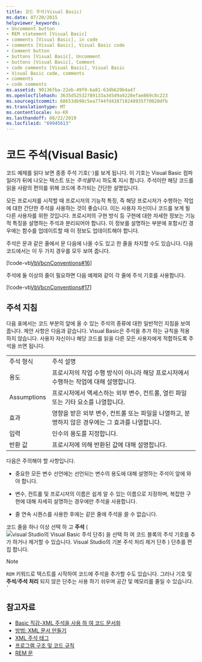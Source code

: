 ```yaml
---
title: 코드 주석(Visual Basic)
ms.date: 07/20/2015
helpviewer_keywords:
- Uncomment button
- REM statement [Visual Basic]
- comments [Visual Basic], in code
- comments [Visual Basic], Visual Basic code
- Comment button
- buttons [Visual Basic], Uncomment
- buttons [Visual Basic], Comment
- code comments [Visual Basic], Visual Basic
- Visual Basic code, comments
- comments
- code comments
ms.assetid: 90136fba-22eb-49f9-ba81-63db629b4a47
ms.openlocfilehash: 3635d52532789133a345d9a9228efae869c8c223
ms.sourcegitcommit: 68653db98c5ea7744fd438710248935f70020dfb
ms.translationtype: MT
ms.contentlocale: ko-KR
ms.lasthandoff: 08/22/2019
ms.locfileid: "69945613"
---
```

# <a name="comments-in-code-visual-basic"></a>코드 주석(Visual Basic)
코드 예제를 읽다 보면 종종 주석 기호(`'`)를 보게 됩니다. 이 기호는 Visual Basic 컴파일러가 뒤에 나오는 텍스트 또는 *주석을*무시 하도록 지시 합니다. 주석이란 해당 코드를 읽을 사람의 편의를 위해 코드에 추가되는 간단한 설명입니다.  
  
 모든 프로시저를 시작할 때 프로시저의 기능적 특징, 즉 해당 프로시저가 수행하는 작업에 대한 간단한 주석을 사용하는 것이 좋습니다. 이는 사용자 자신이나 코드를 보게 될 다른 사용자를 위한 것입니다. 프로시저의 구현 방식 등 구현에 대한 자세한 정보는 기능적 특징을 설명하는 주석과 분리되어야 합니다. 이 정보를 설명하는 부분에 포함시킨 경우에는 함수를 업데이트할 때 이 정보도 업데이트해야 합니다.  
  
 주석은 문과 같은 줄에서 문 다음에 나올 수도 있고 한 줄을 차지할 수도 있습니다. 다음 코드에서는 이 두 가지 경우를 모두 보여 줍니다.  
  
 [!code-vb[VbVbcnConventions#16](~/samples/snippets/visualbasic/VS_Snippets_VBCSharp/VbVbcnConventions/VB/Class1.vb#16)]  
  
 주석에 둘 이상의 줄이 필요하면 다음 예제와 같이 각 줄에 주석 기호를 사용합니다.  
  
 [!code-vb[VbVbcnConventions#17](~/samples/snippets/visualbasic/VS_Snippets_VBCSharp/VbVbcnConventions/VB/Class1.vb#17)]  
  
## <a name="commenting-guidelines"></a>주석 지침  
 다음 표에서는 코드 부분의 앞에 올 수 있는 주석의 종류에 대한 일반적인 지침을 보여 줍니다. 제안 사항은 다음과 같습니다. Visual Basic은 주석을 추가 하는 규칙을 적용 하지 않습니다. 사용자 자신이나 해당 코드를 읽을 다른 모든 사용자에게 적합하도록 주석을 쓰면 됩니다.  
  
|||  
|---|---|  
|주석 형식|주석 설명|  
|용도|프로시저의 작업 수행 방식이 아니라 해당 프로시저에서 수행하는 작업에 대해 설명합니다.|  
|Assumptions|프로시저에서 액세스하는 외부 변수, 컨트롤, 열린 파일 또는 기타 요소를 나열합니다.|  
|효과|영향을 받은 외부 변수, 컨트롤 또는 파일을 나열하고, 분명하지 않은 경우에는 그 효과를 나열합니다.|  
|입력|인수의 용도를 지정합니다.|  
|반환 값|프로시저에 의해 반환된 값에 대해 설명합니다.|  
  
 다음은 주의해야 할 사항입니다.  
  
- 중요한 모든 변수 선언에는 선언되는 변수의 용도에 대해 설명하는 주석이 앞에 와야 합니다.  
  
- 변수, 컨트롤 및 프로시저의 이름은 쉽게 알 수 있는 이름으로 지정하며, 복잡한 구현에 대해 자세히 설명하는 경우에만 주석을 사용합니다.  
  
- 줄 연속 시퀀스를 사용한 후에는 같은 줄에 주석을 쓸 수 없습니다.  
  
 코드 줄을 하나 이상 선택 하 고 **주석** (![visual Studio의 Visual Basic 주석 단추) ![을 선택 하 여 코드 블록의 주석 기호를 추가 하거나 제거할 수 있습니다.](./media/comments-in-code/visual-basic-comment-button.gif) Visual Studio의 기본 주석 처리 제거 단추 ) 단추를 편집 합니다. ](./media/comments-in-code/visual-basic-uncomment-button.gif)  
  
> [!NOTE]
> `REM` 키워드로 텍스트를 시작하여 코드에 주석을 추가할 수도 있습니다. 그러나 기호 및 **주석**/**주석 처리** 되지 않은 단추는 사용 하기 쉬우며 공간 및 메모리를 줄일 수 있습니다. `'`  
  
## <a name="see-also"></a>참고자료

- [Basic 직감-XML 주석을 사용 하 여 코드 문서화](https://msdn.microsoft.com/magazine/dd722812.aspx)
- [방법: XML 문서 만들기](../../../visual-basic/programming-guide/program-structure/how-to-create-xml-documentation.md)
- [XML 주석 태그](../../../visual-basic/language-reference/xmldoc/index.md)
- [프로그램 구조 및 코드 규칙](../../../visual-basic/programming-guide/program-structure/program-structure-and-code-conventions.md)
- [REM 문](../../../visual-basic/language-reference/statements/rem-statement.md)
